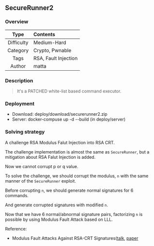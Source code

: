 ## SecureRunner2

### Overview

| Type              | Contents            |
|:-----------------:|:--------------------|
| Difficulty        | Medium-Hard         |
| Category          | Crypto, Pwnable     |
| Tags              | RSA, Fault Injection|
| Author            | matta               |

### Description
 > It's a PATCHED white-list based command executor.

### Deployment
 * Download: deploy/download/securerunner2.zip
 * Server: docker-compuse up -d --build (in deploy/server)

### Solving strategy

A challenge RSA Modulus Falut Injection into RSA CRT.

The challenge implementation is almost the same as `SecureRunner`, but a mitigation about RSA Falut Injection is added.

Now we cannot corrupt p or q value.

To solve the challenge, we should corrupt the modulus, `n` with the same manner of the `SecureRunner` exploit.

Before corrupting `n`, we should generate normal signatures for 6 commands.

And generate corrupted signatures with modified `n`.

Now that we have 6 normal/abnormal signature pairs, factorizing `n` is possible by using Modulus Fault Attack based on LLL.

Reference:
 - Modulus Fault Attacks Against RSA-CRT Signatures([talk](https://www.normalesup.org/~tibouchi/papers/talk-modulusfault.pdf), [paper](https://eprint.iacr.org/2011/388.pdf)
